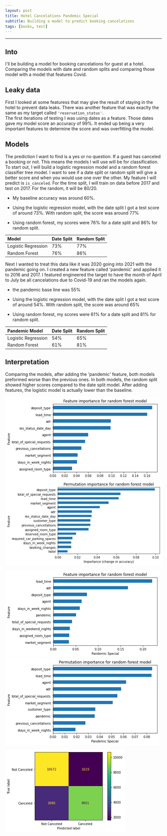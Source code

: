 ```yaml
---
layout: post
title: Hotel Cancelations Pandemic Special 
subtitle: Building a model to predict booking cancelations
tags: [books, test]
---
```

---

## Into

I'll be building a model for booking cancelations for guest at a hotel. Comparing the models with date and random splits and comparing those model with a model that features Covid. 

## Leaky data

First I looked at some featuress that may give the result of staying in the hotel to prevent data leaks.
There was another feature that was exaclty the same as my target called `'reservation_status'`.  
The first iterations of testing I was using dates as a feature. Those dates gave my model score an accuracy of 99%. It ended up being a very important features to determine the score and was overfitting the model. 

## Models

The prediction I want to find is a yes or no question. If a guest has canceled a booking or not. This means the models I will use will be for classification.
To start out, I will build a logistic regression model and a random forest classifier tree model. I want to see if a date split or random split will give a better score and when you would use one over the other. My feature I will predict is `is_canceled`. For the time split, I will train on data before 2017 and test on 2017. For the random, it will be 80/20.

- My baseline accuracy was around 60%. 

- Using the logistic regression model, with the date split I got a test score of around 73%. With random split, the score was around 77%

- Using random forest, my scores were 76% for a date split and 86% for random split. 

| Model | Date Split | Random Split |
| :------ |:--- |:---|
| Logistic Regression | 73% | 77% |
| Random Forest | 76% | 86% |

Next I wanted to treat this data like it was 2020 going into 2021 with the pandemic going on. I created a new feature called 'pandemic' and applied it to 2016 and 2017. I featured engineered the target to have the month of April to July be all cancelations due to Covid-19 and ran the models again.

- the pandemic base line was 55%

- Using the logistic regression model, with the date split I got a test score of around 54%. With random split, the score was around 65%

- Using random forest, my scores were 61% for a date split and 81% for random split. 

| Pandemic Model | Date Split | Random Split |
| :------ |:--- |:---|
| Logistic Regression | 54% | 65% |
| Random Forest | 61% | 81% |


## Interpretation 

Comparing the models, after adding the 'pandemic' feature, both models preformed worse than the previous ones. In both models, the random split showed higher scores compared to the date split model. After adding features, the logistic model is actually lower than the baseline. 

![Feature Importance](https://raw.githubusercontent.com/rassamyjs/rassamyjs-dashboard.io/master/assets/img/fi_rfm.png)
![Permutation Importance](https://raw.githubusercontent.com/rassamyjs/rassamyjs-dashboard.io/master/assets/img/pi_rfm.png)



![Feature Importance](https://raw.githubusercontent.com/rassamyjs/rassamyjs-dashboard.io/master/assets/img/fi_pandemic.png)
![Permutation Importance](https://raw.githubusercontent.com/rassamyjs/rassamyjs-dashboard.io/master/assets/img/pi_pandemic.png)



![Confusion Matrix](https://raw.githubusercontent.com/rassamyjs/rassamyjs-dashboard.io/master/assets/img/confusion_matrix.png)
